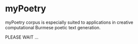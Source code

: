 # myPoetry
myPoetry corpus is especially suited to applications in creative computational Burmese poetic text generation.

PLEASE WAIT ... 
